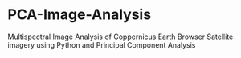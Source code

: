 # PCA-Image-Analysis
Multispectral Image Analysis of Coppernicus Earth Browser Satellite imagery using Python and Principal Component Analysis
